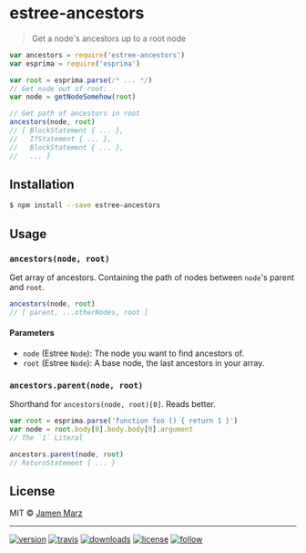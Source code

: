 # estree-ancestors

> Get a node's ancestors up to a root node

```js
var ancestors = require('estree-ancestors')
var esprima = require('esprima')

var root = esprima.parse(/* ... */)
// Get node out of root:
var node = getNodeSomehow(root)

// Get path of ancestors in root
ancestors(node, root)
// [ BlockStatement { ... },
//   IfStatement { ... },
//   BlockStatement { ... },
//   ... ]
```

## Installation

```sh
$ npm install --save estree-ancestors
```

## Usage

### `ancestors(node, root)`

Get array of ancestors.  Containing the path of nodes between `node`'s parent and `root`.

```js
ancestors(node, root)
// [ parent, ...otherNodes, root ]
```

#### Parameters

 - `node` (Estree `Node`): The node you want to find ancestors of.
 - `root` (Estree `Node`): A base node, the last ancestors in your array.

### `ancestors.parent(node, root)`

Shorthand for `ancestors(node, root)[0]`.  Reads better.

```js
var root = esprima.parse('function foo () { return 1 }')
var node = root.body[0].body.body[0].argument
// The `1` Literal

ancestors.parent(node, root)
// ReturnStatement { ... }
```

## License

MIT © [Jamen Marz](https://git.io/jamen)

---

[![version](https://img.shields.io/npm/v/estree-ancestors.svg?style=flat-square)][package] [![travis](https://img.shields.io/travis/jamen/estree-ancestors.svg?style=flat-square)](https://travis-ci.org/jamen/estree-modules) [![downloads](https://img.shields.io/npm/dt/estree-ancestors.svg?style=flat-square)][package] [![license](https://img.shields.io/npm/l/estree-ancestors.svg?style=flat-square)][package] [![follow](https://img.shields.io/github/followers/jamen.svg?style=social&label=Follow)](https://github.com/jamen)

[package]: https://npmjs.org/package/estree-modules
